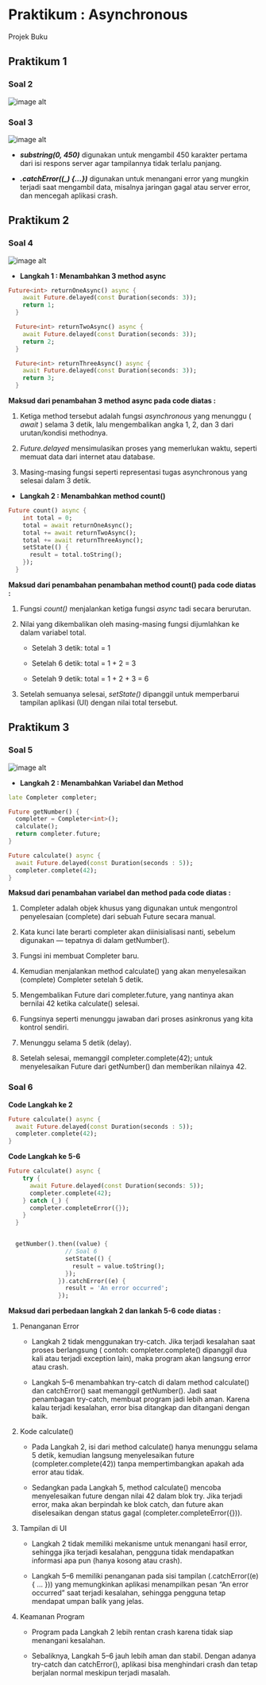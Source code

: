 # Praktikum : Asynchronous

Projek Buku

## Praktikum 1

### Soal 2

![image alt](images/Soal2.png)

### Soal 3

![image alt](images/Soal3.gif)

- **_substring(0, 450)_** digunakan untuk mengambil 450 karakter pertama dari isi respons server agar tampilannya tidak terlalu panjang.

- **_.catchError((\_) {...})_** digunakan untuk menangani error yang mungkin terjadi saat mengambil data, misalnya jaringan gagal atau server error, dan mencegah aplikasi crash.

## Praktikum 2

### Soal 4

![image alt](images/Soal4.gif)

- **Langkah 1 : Menambahkan 3 method async**

```dart
Future<int> returnOneAsync() async {
    await Future.delayed(const Duration(seconds: 3));
    return 1;
  }

  Future<int> returnTwoAsync() async {
    await Future.delayed(const Duration(seconds: 3));
    return 2;
  }

  Future<int> returnThreeAsync() async {
    await Future.delayed(const Duration(seconds: 3));
    return 3;
  }
```

**Maksud dari penambahan 3 method async pada code diatas :**

1. Ketiga method tersebut adalah fungsi _asynchronous_ yang menunggu ( _await_ ) selama 3 detik, lalu mengembalikan angka 1, 2, dan 3 dari urutan/kondisi methodnya.

2. _Future.delayed_ mensimulasikan proses yang memerlukan waktu, seperti memuat data dari internet atau database.

3. Masing-masing fungsi seperti representasi tugas asynchronous yang selesai dalam 3 detik.

- **Langkah 2 : Menambahkan method count()**

```dart
Future count() async {
    int total = 0;
    total = await returnOneAsync();
    total += await returnTwoAsync();
    total += await returnThreeAsync();
    setState(() {
      result = total.toString();
    });
  }
```

**Maksud dari penambahan penambahan method count() pada code diatas :**

1. Fungsi _count()_ menjalankan ketiga fungsi _async_ tadi secara berurutan.

2. Nilai yang dikembalikan oleh masing-masing fungsi dijumlahkan ke dalam variabel total.

   - Setelah 3 detik: total = 1

   - Setelah 6 detik: total = 1 + 2 = 3

   - Setelah 9 detik: total = 1 + 2 + 3 = 6

3. Setelah semuanya selesai, _setState()_ dipanggil untuk memperbarui tampilan aplikasi (UI) dengan nilai total tersebut.

## Praktikum 3

### Soal 5

![image alt](images/Soal5.gif)

- **Langkah 2 : Menambahkan Variabel dan Method**

```dart
late Completer completer;

Future getNumber() {
  completer = Completer<int>();
  calculate();
  return completer.future;
}

Future calculate() async {
  await Future.delayed(const Duration(seconds : 5));
  completer.complete(42);
}
```

**Maksud dari penambahan variabel dan method pada code diatas :**

1. Completer adalah objek khusus yang digunakan untuk mengontrol penyelesaian (complete) dari sebuah Future secara manual.

2. Kata kunci late berarti completer akan diinisialisasi nanti, sebelum digunakan — tepatnya di dalam getNumber().

3. Fungsi ini membuat Completer<int> baru.

4. Kemudian menjalankan method calculate() yang akan menyelesaikan (complete) Completer setelah 5 detik.

5. Mengembalikan Future dari completer.future, yang nantinya akan bernilai 42 ketika calculate() selesai.

6. Fungsinya seperti menunggu jawaban dari proses asinkronus yang kita kontrol sendiri.

7. Menunggu selama 5 detik (delay).

8. Setelah selesai, memanggil completer.complete(42); untuk menyelesaikan Future dari getNumber() dan memberikan nilainya 42.

### Soal 6

**Code Langkah ke 2**

```dart
Future calculate() async {
  await Future.delayed(const Duration(seconds : 5));
  completer.complete(42);
}
```

**Code Langkah ke 5-6**

```dart
Future calculate() async {
    try {
      await Future.delayed(const Duration(seconds: 5));
      completer.complete(42);
    } catch (_) {
      completer.completeError({});
    }
  }


  getNumber().then((value) {
                // Soal 6
                setState(() {
                  result = value.toString();
                });
              }).catchError((e) {
                result = 'An error occurred';
              });
```

**Maksud dari perbedaan langkah 2 dan lankah 5-6 code diatas :**

1. Penanganan Error

   - Langkah 2 tidak menggunakan try-catch. Jika terjadi kesalahan saat proses berlangsung ( contoh: completer.complete() dipanggil dua kali atau terjadi exception lain), maka program akan langsung error atau crash.

   - Langkah 5–6 menambahkan try-catch di dalam method calculate() dan catchError() saat memanggil getNumber(). Jadi saat penambagan try-catch, membuat program jadi lebih aman. Karena kalau terjadi kesalahan, error bisa ditangkap dan ditangani dengan baik.

2. Kode calculate()

   - Pada Langkah 2, isi dari method calculate() hanya menunggu selama 5 detik, kemudian langsung menyelesaikan future (completer.complete(42)) tanpa mempertimbangkan apakah ada error atau tidak.

   - Sedangkan pada Langkah 5, method calculate() mencoba menyelesaikan future dengan nilai 42 dalam blok try. Jika terjadi error, maka akan berpindah ke blok catch, dan future akan diselesaikan dengan status gagal (completer.completeError({})).

3. Tampilan di UI

   - Langkah 2 tidak memiliki mekanisme untuk menangani hasil error, sehingga jika terjadi kesalahan, pengguna tidak mendapatkan informasi apa pun (hanya kosong atau crash).

   - Langkah 5–6 memiliki penanganan pada sisi tampilan (.catchError((e) { ... })) yang memungkinkan aplikasi menampilkan pesan “An error occurred” saat terjadi kesalahan, sehingga pengguna tetap mendapat umpan balik yang jelas.

4. Keamanan Program

   - Program pada Langkah 2 lebih rentan crash karena tidak siap menangani kesalahan.

   - Sebaliknya, Langkah 5–6 jauh lebih aman dan stabil. Dengan adanya try-catch dan catchError(), aplikasi bisa menghindari crash dan tetap berjalan normal meskipun terjadi masalah.
